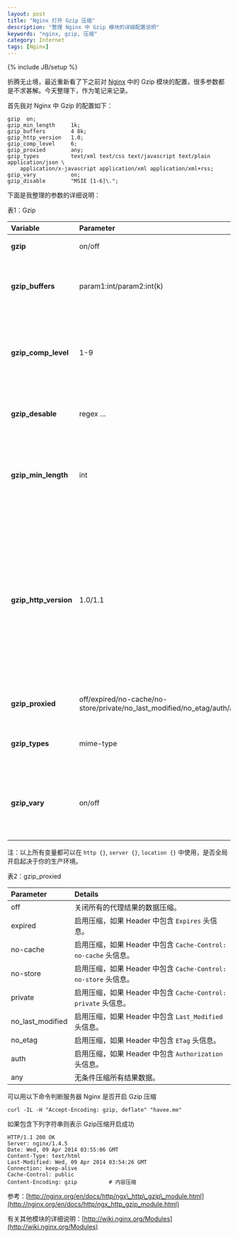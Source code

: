 ```yaml
---
layout: post
title: "Nginx 打开 Gzip 压缩"
description: "整理 Nginx 中 Gzip 模块的详细配置说明"
keywords: "nginx, gzip, 压缩"
category: Internet
tags: [Nginx]
---
```

{% include JB/setup %}

折腾无止境，最近重新看了下之前对 [Nginx](http://nginx.org) 中的 Gzip 模块的配置，很多参数都是不求甚解。今天整理下，作为笔记来记录。

首先我对 Nginx 中 Gzip 的配置如下：

```nginx
gzip  on;
gzip_min_length     1k;
gzip_buffers        4 8k;
gzip_http_version   1.0;
gzip_comp_level     6;
gzip_proxied        any;
gzip_types          text/xml text/css text/javascript text/plain application/json \
    application/x-javascript application/xml application/xml+rss;
gzip_vary           on;
gzip_disable        "MSIE [1-6]\.";
```

<!-- more -->
下面是我整理的参数的详细说明：

表1：Gzip

|**Variable**|**Parameter**|**Example**|**Details**|
|:---|:---|:---|:---|
|**gzip**|on/off|`gzip on;`|决定是否开启 Gzip 模块。|
|**gzip\_buffers**|param1:int/param2:int(k)|`gzip_buffer 4 8k;`|设置 Gzip 申请内存的大小，其作用是按照块大小的倍数来申请内存空间。|
|**gzip\_comp\_level**|1-9|`gzip_com_level 6;`|设置 Gzip 压缩等级，等级越低，压缩速度越快，文件压缩比越小；反之速度越慢，文件压缩比越大。|
|**gzip_desable**|regex ...|`"MSIE [1-6]\.";`|根据 "User-Agent" 头来关闭 Gzip，可用正则表达式。|
|**gzip\_min\_length**|int|`gzip_min_length 1k;`|当返回内容大于此值是才开启 Gzip 进行压缩，以 k 为单位，当值设置为 0 时，所有页面都进行压缩。|
|**gzip\_http\_version**|1.0/1.1|`gzip_http+version 1.0;`|用于识别 http 协议的版本，早期的浏览器不支持 Gzip 压缩，用户就会看到乱码，所以为了支持前期版本加上了这个选项，**如果你用了 Nginx 的反向代理并期望也启用 Gzip 压缩的话，由于末端通信是 `http/1.0`，故请设置为 `1.0`**。|
|**gzip\_proxied**|off/expired/no-cache/no-store/private/no\_last\_modified/no\_etag/auth/any|`gzip_proxied no-cache;`|详细说明见[表格2：gzip\_proxied](#gzip_proxied)。|
|**gzip\_types**|mime-type|`gzip_type text/html;`|设置需要压缩的 MIME 类型，不设置则不进行压缩。|
|**gzip\_vary**|on/off|`gzip_vary on;`|加上 http 头信息`Vary: Accept-Encoding`给后端代理服务器识别是否启用 Gzip 压缩。|

注：以上所有变量都可以在 `http {}`, `server {}`, `location {}` 中使用，是否全局开启起决于你的生产环境。

<p id=gzip_proxied>表2：gzip_proxied</p>

|**Parameter**|**Details**|
|:---|:---|
|off|关闭所有的代理结果的数据压缩。|
|expired|启用压缩，如果 Header 中包含 `Expires` 头信息。|
|no-cache|启用压缩，如果 Header 中包含 `Cache-Control: no-cache` 头信息。|
|no-store|启用压缩，如果 Header 中包含 `Cache-Control: no-store` 头信息。|
|private|启用压缩，如果 Header 中包含 `Cache-Control: private` 头信息。|
|no\_last\_modified|启用压缩，如果 Header 中包含 `Last_Modified` 头信息。|
|no_etag|启用压缩，如果 Header 中包含 `ETag` 头信息。|
|auth|启用压缩，如果 Header 中包含 `Authorization` 头信息。|
|any|无条件压缩所有结果数据。|

可以用以下命令判断服务器 Nginx 是否开启 Gzip 压缩

    curl -IL -H "Accept-Encoding: gzip, deflate" "havee.me"

如果包含下列字符串则表示 Gzip压缩开启成功

```
HTTP/1.1 200 OK
Server: nginx/1.4.5
Date: Wed, 09 Apr 2014 03:55:06 GMT
Content-Type: text/html
Last-Modified: Wed, 09 Apr 2014 03:54:26 GMT
Connection: keep-alive
Cache-Control: public
Content-Encoding: gzip          # 内容压缩
```

参考：[http://nginx.org/en/docs/http/ngx\_http\_gzip\_module.html](http://nginx.org/en/docs/http/ngx_http_gzip_module.html)

有关其他模块的详细说明：[http://wiki.nginx.org/Modules](http://wiki.nginx.org/Modules)
